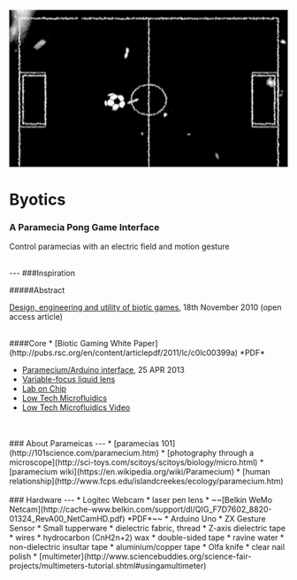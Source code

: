 

![Byotics](https://raw.githubusercontent.com/connieleung/byotics/gh-pages/assets/img/bioticgames-4.jpg)

# Byotics
### A Paramecia Pong Game Interface
Control paramecias with an electric field and motion gesture




<br>
---
###Inspiration 

#####Abstract

[Design, engineering and utility of biotic games](http://pubs.rsc.org/en/content/articlehtml/2011/lc/c0lc00399a), 18th November 2010 (open access article)


<br>
####Core
* [Biotic Gaming White Paper](http://pubs.rsc.org/en/content/articlepdf/2011/lc/c0lc00399a)  *PDF*

* [Paramecium/Arduino interface](http://making.do/paramecium/), 25 APR 2013
* [Variable-focus liquid lens](https://www.osapublishing.org/oe/fulltext.cfm?uri=oe-15-10-5931&id=134423)
* [Lab on Chip](http://pubs.rsc.org/en/journals/articlecollectionlanding?sercode=lc&themeid=6d7cd3f3-3674-4118-88ba-93af80017515)
* [Low Tech Microfluidics](http://www.cytofluidix.com/low-tech-microfluidics/)
* [Low Tech Microfluidics Video](https://vimeo.com/117917126)



<br>
<br>
### About Parameicas
---
* [paramecias 101](http://101science.com/paramecium.htm)
* [photography through a microscope](http://sci-toys.com/scitoys/scitoys/biology/micro.html)
* [paramecium wiki](https://en.wikipedia.org/wiki/Paramecium)
* [human relationship](http://www.fcps.edu/islandcreekes/ecology/paramecium.htm)



<br>
<br>
### Hardware
---
* Logitec Webcam
* laser pen lens
* ~~[Belkin WeMo Netcam](http://cache-www.belkin.com/support/dl/QIG_F7D7602_8820-01324_RevA00_NetCamHD.pdf) *PDF*~~
* Arduino Uno
* ZX Gesture Sensor
* Small tupperware
* dielectric fabric, thread
* Z-axis dielectric tape
* wires
* hydrocarbon (CnH2n+2) wax
* double-sided tape
* ravine water
* non-dielectric insultar tape
* aluminium/copper tape
* Olfa knife
* clear nail polish
* [multimeter](http://www.sciencebuddies.org/science-fair-projects/multimeters-tutorial.shtml#usingamultimeter)







